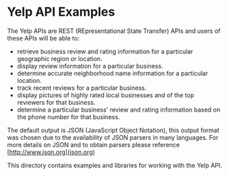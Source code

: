 Yelp API Examples
=================

The Yelp APIs are REST (REpresentational State Transfer) APIs and
users of these APIs will be able to:

* retrieve business review and rating information for a particular
  geographic region or location. 
* display review information for a particular business.  
* determine accurate neighborhood name information for a
  particular location.
* track recent reviews for a particular business.
* display pictures of highly rated local businesses and of the top
  reviewers for that business.
* determine a particular business' review and rating information
  based on the phone number for that business.

The default output is JSON (JavaScript Object Notation), this output
format was chosen due to the availability of JSON parsers in many
languages. For more details on JSON and to obtain parsers please
reference [http://www.json.org](json.org)

This directory contains examples and libraries for working with the
Yelp API.
